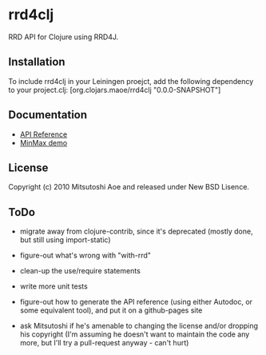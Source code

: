 rrd4clj
==============

RRD API for Clojure using RRD4J.

Installation
-------------

To include rrd4clj in your Leiningen proejct, add the following dependency to your project.clj:
    [org.clojars.maoe/rrd4clj "0.0.0-SNAPSHOT"]

Documentation
-------------

- [API Reference](http://maoe.github.com/rrd4clj/autodoc/)
- [MinMax demo](http://github.com/maoe/rrd4clj/blob/master/src/clj/rrd4clj/examples.clj)

License
-------------

Copyright (c) 2010 Mitsutoshi Aoe and released under New BSD Lisence.

ToDo
-------------

 - migrate away from clojure-contrib, since it's deprecated (mostly
   done, but still using import-static)

 - figure-out what's wrong with "with-rrd"

 - clean-up the use/require statements

 - write more unit tests

 - figure-out how to generate the API reference (using either Autodoc,
   or some equivalent tool), and put it on a github-pages site

 - ask Mitsutoshi if he's amenable to changing the license and/or
   dropping his copyright (I'm assuming he doesn't want to maintain
   the code any more, but I'll try a pull-request anyway - can't hurt)